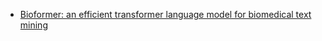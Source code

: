- [Bioformer: an efficient transformer language model for biomedical text mining](https://arxiv.org/ftp/arxiv/papers/2302/2302.01588.pdf)
